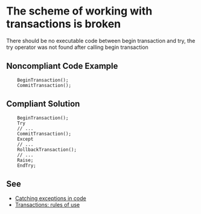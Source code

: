 # The scheme of working with transactions is broken

There should be no executable code between begin transaction and try,
the try operator was not found after calling begin transaction

## Noncompliant Code Example

```bsl
    BeginTransaction();
    CommitTransaction();
```

## Compliant Solution

```bsl
    BeginTransaction();
    Try
    // ...
    CommitTransaction();
    Except
    // ...
    RollbackTransaction();
    // ...
    Raise;
    EndTry;
```

## See

- [Catching exceptions in code](https://support.1ci.com/hc/en-us/articles/360011002440-Catching-exceptions-in-code)
- [Transactions: rules of use](https://support.1ci.com/hc/en-us/articles/360011121239-Transactions-rules-of-use)